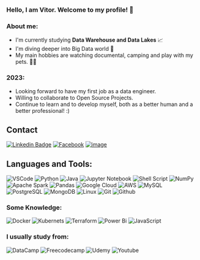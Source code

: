 ### Hello, I am Vitor. Welcome to my profile! :wave:


### About me:

- I'm currently studying **Data Warehouse and Data Lakes** :chart_with_upwards_trend:
- I'm diving deeper into Big Data world :brain:
- My main hobbies are watching documental, camping and play with my pets. :standing_man:

### 2023:

- Looking forward to have my first job as a data engineer.
- Willing to collaborate to Open Source Projects.
- Continue to learn and to develop myself, both as a better human and a better professional! :)

## Contact

[![Linkedin Badge](https://img.shields.io/badge/-LinkedIn-blue?style=for-the-badge&logo=Linkedin&logoColor=white&link=https://www.linkedin.com/in/vitor-brandao9506///)](https://www.linkedin.com/in/vitor-brandao9506/)
[![Facebook](https://img.shields.io/badge/Facebook-%231877F2.svg?style=for-the-badge&logo=Facebook&logoColor=white&link=https://www.facebook.com/vitorlima.brandao)](https://www.facebook.com/vitorlima.brandao)
[![image](https://img.shields.io/badge/Gmail-D14836?style=for-the-badge&logo=gmail&logoColor=white)](mailto:limavibrandao@gmail.com)


## **Languages and Tools:**
![VSCode](https://img.shields.io/badge/Visual_Studio_Code-0078D4?style=for-the-badge&logo=visual%20studio%20code&logoColor=white)
![Python](https://img.shields.io/badge/python-3670A0?style=for-the-badge&logo=python&logoColor=ffdd54)
![Java](https://img.shields.io/badge/Java-ED8B00?style=for-the-badge&logo=java&logoColor=white)
![Jupyter Notebook](https://img.shields.io/badge/Jupyter-F37626.svg?&style=for-the-badge&logo=Jupyter&logoColor=white)
![Shell Script](https://img.shields.io/badge/Shell_Script-121011?style=for-the-badge&logo=gnu-bash&logoColor=white)
![NumPy](https://img.shields.io/badge/numpy-%23013243.svg?style=for-the-badge&logo=numpy&logoColor=white)
![Apache Spark](https://img.shields.io/badge/Apache_Spark-FFFFFF?style=for-the-badge&logo=apachespark&logoColor=#E35A16)
![Pandas](https://img.shields.io/badge/pandas-%23150458.svg?style=for-the-badge&logo=pandas&logoColor=white)
![Google Cloud](https://img.shields.io/badge/Google_Cloud-4285F4?style=for-the-badge&logo=google-cloud&logoColor=white)
![AWS](https://img.shields.io/badge/AWS-%23FF9900.svg?style=for-the-badge&logo=amazon-aws&logoColor=white)
![MySQL](https://img.shields.io/badge/MySQL-00000F?style=for-the-badge&logo=mysql&logoColor=white)
![PostgreSQL](https://img.shields.io/badge/PostgreSQL-316192?style=for-the-badge&logo=postgresql&logoColor=white)
![MongoDB](https://img.shields.io/badge/MongoDB-4EA94B?style=for-the-badge&logo=mongodb&logoColor=white)
![Linux](https://img.shields.io/badge/Linux-FCC624?style=for-the-badge&logo=linux&logoColor=black)
![Git](https://img.shields.io/badge/-Git-black?style=for-the-badge&logo=Git)
![Github](https://img.shields.io/badge/-Github-black?style=for-the-badge&logo=Github)



### Some Knowledge: 
![Docker](https://img.shields.io/badge/docker-%230db7ed.svg?style=for-the-badge&logo=docker&logoColor=white)
![Kubernets](https://img.shields.io/badge/Kubernetes-326DE6?style=for-the-badge&logo=kubernetes&logoColor=white)
![Terraform](https://img.shields.io/badge/Terraform-7B42BC?style=for-the-badge&logo=terraform&logoColor=white)
![Power Bi](https://img.shields.io/badge/power_bi-F2C811?style=for-the-badge&logo=powerbi&logoColor=black)
![JavaScript](https://img.shields.io/badge/javascript-%23323330.svg?style=for-the-badge&logo=javascript&logoColor=%23F7DF1E)


### I usually study from:
![DataCamp](https://img.shields.io/badge/Datacamp-05192D?style=for-the-badge&logo=datacamp&logoColor=65FF8F)
![Freecodecamp](https://img.shields.io/badge/freecodecamp-27273D?style=for-the-badge&logo=freecodecamp&logoColor=white)
![Udemy](https://img.shields.io/badge/Udemy-EC5252?style=for-the-badge&logo=Udemy&logoColor=white)
![Youtube](https://img.shields.io/badge/YouTube-FF0000?style=for-the-badge&logo=youtube&logoColor=white)
